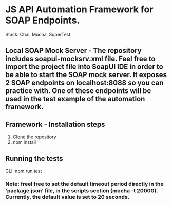 # JS API Automation Framework for SOAP Endpoints.

Stack: Chai, Mocha, SuperTest.


## Local SOAP Mock Server - The repository includes soapui-mocksrv.xml file. Feel free to import the project file into SoapUI IDE in order to be able to start the SOAP mock server. It exposes 2 SOAP endpoints on localhost:8088 so you can practice with. One of these endpoints will be used in the test example of the automation framework.



## Framework - Installation steps
1. Clone the repository
2. npm install

## Running the tests
CLI: npm run test

### Note: freel free to set the default timeout period directly in the 'package.json' file, in the scripts section (mocha -t 20000). Currently, the default value is set to 20 seconds.
